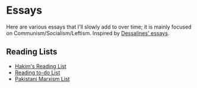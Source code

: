 # Essays
Here are various essays that I'll slowly add to over time; it is mainly focused on Communism/Socialism/Leftism.
Inspired by [Dessalines' essays](https://github.com/dessalines/essays).

## Reading Lists
- [Hakim's Reading List](hakim-reading-list.md)
- [Reading to-do List](reading-todo.md)
- [Pakistani Marxism List](pakistani-marxism.md)
